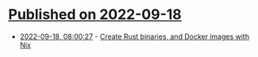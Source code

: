 # [Published on 2022-09-18](index.md)

* [2022-09-18, 08:00:27](https://lobste.rs/s/fkin33/create_rust_binaries_docker_images_with) - [Create Rust binaries, and Docker images with Nix](https://blog.sekun.dev/posts/create-rust-binaries-and-docker-images-with-nix/)

